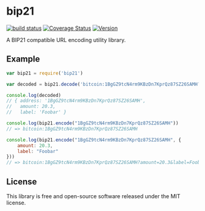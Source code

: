 # bip21

[![build status](https://secure.travis-ci.org/dcousens/bip21.png)](http://travis-ci.org/dcousens/bip21)
[![Coverage Status](https://coveralls.io/repos/dcousens/bip21/badge.png)](https://coveralls.io/r/dcousens/bip21)
[![Version](http://img.shields.io/npm/v/bip21.svg)](https://www.npmjs.org/package/bip21)

A BIP21 compatible URL encoding utility library.


## Example

``` javascript
var bip21 = require('bip21')

var decoded = bip21.decode('bitcoin:1BgGZ9tcN4rm9KBzDn7KprQz87SZ26SAMH?amount=20.3&label=Foobar')

console.log(decoded)
// { address: '1BgGZ9tcN4rm9KBzDn7KprQz87SZ26SAMH',
//   amount: 20.3,
//   label: 'Foobar' }

console.log(bip21.encode("1BgGZ9tcN4rm9KBzDn7KprQz87SZ26SAMH"))
// => bitcoin:1BgGZ9tcN4rm9KBzDn7KprQz87SZ26SAMH

console.log(bip21.encode("1BgGZ9tcN4rm9KBzDn7KprQz87SZ26SAMH", {
	amount: 20.3,
	label: "Foobar"
}))
// => bitcoin:1BgGZ9tcN4rm9KBzDn7KprQz87SZ26SAMH?amount=20.3&label=Foobar
```


## License

This library is free and open-source software released under the MIT license.

